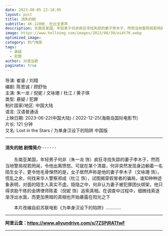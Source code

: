 ```yaml
---
date: 2023-08-05 22:18:05
layout: post
title: 消失的她
subtitle: 4K.120帧. 杜比全景声
description: 东南亚某国，年轻男子何非疯狂寻找失踪的妻子李木子，然而当地警局视若罔闻，令他出离愤怒。可就在某个清晨，何非突然发现身边躺着一名陌生女子，更令他毛骨悚然的是，女子居然声称是他的妻子李木子。慌乱之余，何找来华人警察郑成，试图揭穿假冒者的骗局，谁知种种迹象表明，对面的陌生人真实不虚......
image: https://www.helloimg.com/images/2023/08/30/oi4t7K.webp
optimized_image: 
category: 热门电影
tags:
  - 悬疑
  - 犯罪
author: 对酒当歌
paginate: true
---
```


导演: 崔睿 / 刘翔  
编剧: 陈思诚 / 顾舒怡  
主演: 朱一龙 / 倪妮 / 文咏珊 / 杜江 / 黄子琪  
类型: 悬疑 / 犯罪  
制片国家/地区: 中国大陆  
语言: 汉语普通话  
上映日期: 2023-06-22(中国大陆) / 2022-12-25(海南岛国际电影节)  
片长: 121 分钟  
又名: Lost in the Stars / 为单身汉设下的陷阱 中国版  

---

#### 消失的她 剧情简介 · · · · · ·

　　东南亚某国，年轻男子何非（朱一龙 饰）疯狂寻找失踪的妻子李木子，然而当地警局视若罔闻，令他出离愤怒。可就在某个清晨，何非突然发现身边躺着一名陌生女子，更令他毛骨悚然的是，女子居然声称是他的妻子李木子（文咏珊 饰）。慌乱之余，何找来华人警察郑成（杜江 饰），试图揭穿假冒者的骗局，谁知种种迹象表明，对面的陌生人真实不虚。隐隐之中，何非认为妻子被犯罪团伙绑架，他只得求助干练的金牌律师陈麦（倪妮 饰）追索真相。在调查中过程中，细微线索逐渐浮出水面，而更加黑暗的真相也开始暴露在阳光之下

　　本片改编自前苏联电影《为单身汉设下的陷阱》…………

---

**阿里云盘：<https://www.aliyundrive.com/s/7ZSPjRATfwF>**

---
